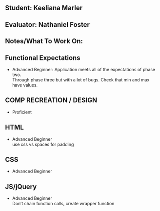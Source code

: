 ## Student: Keeliana Marler
## Evaluator: Nathaniel Foster
## Notes/What To Work On:

## Functional Expectations

* Advanced Beginner: Application meets all of the expectations of phase two.  
Through phase three but with a lot of bugs. Check that min and max have values.

## COMP RECREATION / DESIGN

* Proficient  

## HTML

* Advanced Beginner  
use css vs spaces for padding

## CSS

* Advanced Beginner  

## JS/jQuery

* Advanced Beginner  
Don’t chain function calls, create wrapper function
